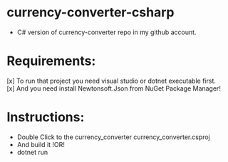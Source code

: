 # currency-converter-csharp
- C# version of currency-converter repo in my github account.
# Requirements:
  [x] To run that project you need visual studio or dotnet executable first.<br>
  [x] And you need install Newtonsoft.Json from NuGet Package Manager!
 
# Instructions:
  - Double Click to the currency_converter currency_converter.csproj
  - And build it
  !OR!
  - dotnet run
